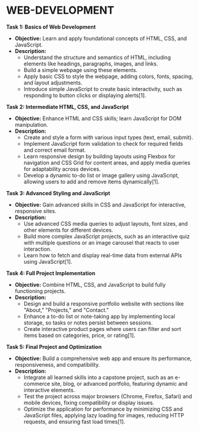 # WEB-DEVELOPMENT

**Task 1: Basics of Web Development**

- **Objective:** Learn and apply foundational concepts of HTML, CSS, and JavaScript.
- **Description:** 
  - Understand the structure and semantics of HTML, including elements like headings, paragraphs, images, and links.
  - Build a simple webpage using these elements.
  - Apply basic CSS to style the webpage, adding colors, fonts, spacing, and layout adjustments.
  - Introduce simple JavaScript to create basic interactivity, such as responding to button clicks or displaying alerts[1].

**Task 2: Intermediate HTML, CSS, and JavaScript**

- **Objective:** Enhance HTML and CSS skills; learn JavaScript for DOM manipulation.
- **Description:** 
  - Create and style a form with various input types (text, email, submit).
  - Implement JavaScript form validation to check for required fields and correct email format.
  - Learn responsive design by building layouts using Flexbox for navigation and CSS Grid for content areas, and apply media queries for adaptability across devices.
  - Develop a dynamic to-do list or image gallery using JavaScript, allowing users to add and remove items dynamically[1].

**Task 3: Advanced Styling and JavaScript**

- **Objective:** Gain advanced skills in CSS and JavaScript for interactive, responsive sites.
- **Description:** 
  - Use advanced CSS media queries to adjust layouts, font sizes, and other elements for different devices.
  - Build more complex JavaScript projects, such as an interactive quiz with multiple questions or an image carousel that reacts to user interaction.
  - Learn how to fetch and display real-time data from external APIs using JavaScript[1].

**Task 4: Full Project Implementation**

- **Objective:** Combine HTML, CSS, and JavaScript to build fully functioning projects.
- **Description:** 
  - Design and build a responsive portfolio website with sections like "About," "Projects," and "Contact."
  - Enhance a to-do list or note-taking app by implementing local storage, so tasks or notes persist between sessions.
  - Create interactive product pages where users can filter and sort items based on categories, price, or rating[1].

**Task 5: Final Project and Optimization**

- **Objective:** Build a comprehensive web app and ensure its performance, responsiveness, and compatibility.
- **Description:** 
  - Integrate all learned skills into a capstone project, such as an e-commerce site, blog, or advanced portfolio, featuring dynamic and interactive elements.
  - Test the project across major browsers (Chrome, Firefox, Safari) and mobile devices, fixing compatibility or display issues.
  - Optimize the application for performance by minimizing CSS and JavaScript files, applying lazy loading for images, reducing HTTP requests, and ensuring fast load times[1].
